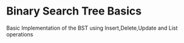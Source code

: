 # Binary Search Tree Basics
 Basic Implementation of the BST using Insert,Delete,Update and List operations
